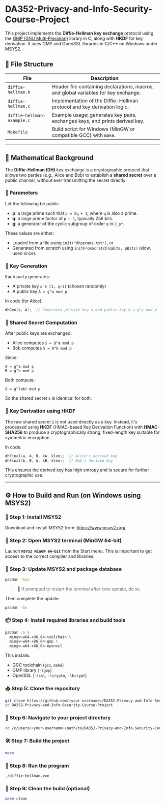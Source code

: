 # DA352-Privacy-and-Info-Security-Course-Project

This project implements the **Diffie-Hellman key exchange** protocol using the [GMP (GNU Multi‑Precision)](https://gmplib.org/) library in C, along with **HKDF** for key derivation. It uses GMP and OpenSSL libraries in C/C++ on Windows under MSYS2.

## 📁 File Structure

| File                         | Description |
|------------------------------|-------------|
| `diffie-hellman.h`           | Header file containing declarations, macros, and global variables for key exchange. |
| `diffie-hellman.c`           | Implementation of the Diffie-Hellman protocol and key derivation logic. |
| `diffie-hellman-example.c`   | Example usage: generates key pairs, exchanges keys, and prints derived key. |
| `Makefile`                   | Build script for Windows (MinGW or compatible GCC) with `make`. |

---

## 🧠 Mathematical Background

The **Diffie-Hellman (DH)** key exchange is a cryptographic protocol that allows two parties (e.g., Alice and Bob) to establish a **shared secret** over a public channel, without ever transmitting the secret directly.

### 📌 Parameters

Let the following be public:

- **p**: a large prime such that `p = 2q + 1`, where `q` is also a prime.
- **q**: a large prime factor of `p − 1`, typically 256 bits.
- **g**: a generator of the cyclic subgroup of order `q` in `ℤ_p*`.

These values are either:
- Loaded from a file using `init("dhparams.txt")`, or
- Generated from scratch using `initFromScratch(qBits, pBits)` (slow, used once).

### 🔐 Key Generation

Each party generates:
- A private key `a ∈ [1, q−1]` (chosen randomly)
- A public key `A = g^a mod p`

In code (for Alice):
```c
dhGen(a, A);  // Generates private key a and public key A = g^a mod p
```

### 🔁 Shared Secret Computation

After public keys are exchanged:
- Alice computes `S = B^a mod p`
- Bob computes `S = A^b mod p`

Since:
```
A = g^a mod p
B = g^b mod p
```
Both compute:
```
S = g^(ab) mod p
```

So the shared secret `S` is identical for both.

### 🔑 Key Derivation using HKDF

The raw shared secret `S` is not used directly as a key. Instead, it's processed using **HKDF** (HMAC-based Key Derivation Function) with **HMAC-SHA256** to produce a cryptographically strong, fixed-length key suitable for symmetric encryption.

In code:
```c
dhFinal(a, A, B, kA, klen);  // Alice's derived key
dhFinal(b, B, A, kB, klen);  // Bob's derived key
```

This ensures the derived key has high entropy and is secure for further cryptographic use.


---
## ⚙️ How to Build and Run (on Windows using MSYS2)

### 🧰 Step 1: Install MSYS2

Download and install MSYS2 from: https://www.msys2.org/

### 🧪 Step 2: Open MSYS2 terminal (MinGW 64-bit)

Launch **`MSYS2 MinGW 64-bit`** from the Start menu. This is important to get access to the correct compiler and libraries.

### 🔄 Step 3: Update MSYS2 and package database

```bash
pacman -Syu
```

> 🔁 If prompted to restart the terminal after core update, do so.

Then complete the update:

```bash
pacman -Su
```

### 📦 Step 4: Install required libraries and build tools

```bash
pacman -S \
  mingw-w64-x86_64-toolchain \
  mingw-w64-x86_64-gmp \
  mingw-w64-x86_64-openssl
```

This installs:
- GCC toolchain (`gcc`, `make`)
- GMP library (`-lgmp`)
- OpenSSL (`-lssl`, `-lcrypto`, `-lbcrypt`)

### 📥 Step 5: Clone the repository

```bash
git clone https://github.com/<your-username>/DA352-Privacy-and-Info-Security-Course-Project.git
cd DA352-Privacy-and-Info-Security-Course-Project
```

### 📂 Step 6: Navigate to your project directory

```bash
cd /c/Users/<your-username>/path/to/DA352-Privacy-and-Info-Security-Course-Project
```

### 🛠️ Step 7: Build the project

```bash
make
```

### 🚀 Step 8: Run the program

```bash
./diffie-hellman.exe
```

### 🧹 Step 9: Clean the build (optional)

```bash
make clean
```
